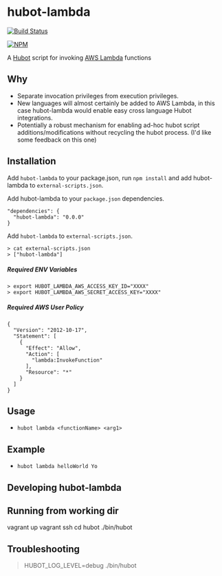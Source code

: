 # hubot-lambda
[![Build Status](https://travis-ci.org/davemkirk/hubot-lambda.svg?branch=master)](https://travis-ci.org/davemkirk/hubot-lambda)

[![NPM](https://nodei.co/npm/hubot-lambda.png?downloads=true)](https://nodei.co/npm/hubot-lambda/)

A [Hubot](https://hubot.github.com/) script for invoking [AWS Lambda](http://aws.amazon.com/lambda/) functions

## Why

- Separate invocation privileges from execution privileges.
- New languages will almost certainly be added to AWS Lambda, in this case hubot-lambda would enable easy cross language Hubot integrations.
- Potentially a robust mechanism for enabling ad-hoc hubot script additions/modifications without recycling the hubot process. (I'd like some feedback on this one)  

## Installation

Add `hubot-lambda` to your package.json, run `npm install` and add hubot-lambda to `external-scripts.json`.

Add hubot-lambda to your `package.json` dependencies.

```
"dependencies": {
  "hubot-lambda": "0.0.0"
}
```

Add `hubot-lambda` to `external-scripts.json`.

```
> cat external-scripts.json
> ["hubot-lambda"]
```

##### Required ENV Variables

```
> export HUBOT_LAMBDA_AWS_ACCESS_KEY_ID="XXXX"
> export HUBOT_LAMBDA_AWS_SECRET_ACCESS_KEY="XXXX"
```

##### Required AWS User Policy
```
{
  "Version": "2012-10-17",
  "Statement": [
    {
      "Effect": "Allow",
      "Action": [
        "lambda:InvokeFunction"
      ],
      "Resource": "*"
    }
  ]
}
```


Usage
-----

- `hubot lambda <functionName> <arg1>`

Example
-----

- `hubot lambda helloWorld Yo`



## Developing hubot-lambda

Running from working dir
-----
vagrant up
vagrant ssh
cd hubot
./bin/hubot

Troubleshooting
-----
>HUBOT_LOG_LEVEL=debug ./bin/hubot


